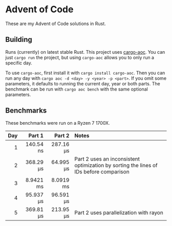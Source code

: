 # Advent of Code

These are my Advent of Code solutions in Rust.

## Building

Runs (currently) on latest stable Rust. This project uses [cargo-aoc](https://github.com/gobanos/cargo-aoc). You can just `cargo run` the project, but using `cargo-aoc` allows you to only run a specific day.

To use `cargo-aoc`, first install it with `cargo install cargo-aoc`. Then you can run any day with `cargo aoc -d <day> -y <year> -p <part>`. If you omit some parameters, it defaults to running the current day, year or both parts. The benchmark can be run with `cargo aoc bench` with the same optional parameters.

## Benchmarks

These benchmarks were run on a Ryzen 7 1700X.

| Day |    Part 1 |    Part 2 | Notes                                                                                  |
|----:|----------:|----------:|:---------------------------------------------------------------------------------------|
|   1 | 140.54 ns | 287.16 µs |                                                                                        |
|   2 | 368.29 µs | 64.995 µs | Part 2 uses an inconsistent optimization by sorting the lines of IDs before comparison |
|   3 | 8.9421 ms | 8.0919 ms |                                                                                        |
|   4 | 95.937 µs | 96.591 µs |                                                                                        |
|   5 | 369.81 µs | 213.95 µs | Part 2 uses parallelization with rayon                                                 |
